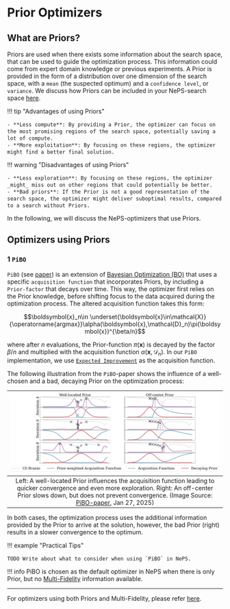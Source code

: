# Prior Optimizers

## What are Priors?

Priors are used when there exists some information about the search space, that can be used to guide the optimization process. This information could come from expert domain knowledge or previous experiments. A Prior is provided in the form of a distribution over one dimension of the search space, with a `mean` (the suspected optimum) and a `confidence level`, or `variance`. We discuss how Priors can be included in your NePS-search space [here](../../reference/pipeline_space.md#using-your-knowledge-providing-a-prior).

!!! tip "Advantages of using Priors"

    - **Less compute**: By providing a Prior, the optimizer can focus on the most promising regions of the search space, potentially saving a lot of compute.
    - **More exploitation**: By focusing on these regions, the optimizer might find a better final solution.

!!! warning "Disadvantages of using Priors"

    - **Less exploration**: By focusing on these regions, the optimizer _might_ miss out on other regions that could potentially be better.
    - **Bad priors**: If the Prior is not a good representation of the search space, the optimizer might deliver suboptimal results, compared to a search without Priors.

In the following, we will discuss the NePS-optimizers that use Priors.

## Optimizers using Priors

### 1 `PiBO`

`PiBO` (see [paper](https://arxiv.org/pdf/2204.11051)) is an extension of [Bayesian Optimization (BO)](../search_algorithms/bayesian_optimization.md) that uses a specific `acquisition function` that incorporates Priors, by including a `Prior-factor` that decays over time. This way, the optimizer first relies on the Prior knowledge, before shifting focus to the data acquired during the optimization process.
The altered acquisition function takes this form:

$$\boldsymbol{x}_n\in \underset{\boldsymbol{x}\in\mathcal{X}}{\operatorname{argmax}}\alpha(\boldsymbol{x},\mathcal{D}_n)\pi(\boldsymbol{x})^{\beta/n}$$

where after $n$ evaluations, the Prior-function $\pi(\boldsymbol{x})$ is decayed by the factor $\beta/n$ and multiplied with the acquisition function $\alpha(\boldsymbol{x},\mathcal{D}_n)$. In our `PiBO` implementation, we use [`Expected Improvement`](../search_algorithms/bayesian_optimization.md#the-acquisition-function) as the acquisition function.

The following illustration from the `PiBO`-paper shows the influence of a well-chosen and a bad, decaying Prior on the optimization process:

|![Prior-Acquisition function](../../doc_images/optimizers/pibo_acqus.jpg "This is a delicious bowl of ice cream.")|
|:--:|
|Left: A well-located Prior influences the acquisition function leading to quicker convergence and even more exploration. Right: An off-center Prior slows down, but does not prevent convergence. (Image Source: [PiBO-paper](https://arxiv.org/pdf/2204.11051), Jan 27, 2025)|

In both cases, the optimization process uses the additional information provided by the Prior to arrive at the solution, however, the bad Prior (right) results in a slower convergence to the optimum.

!!! example "Practical Tips"

    TODO Write about what to consider when using `PiBO` in NePS.

!!! info
    PiBO is chosen as the default optimizer in NePS when there is only Prior, but no [Multi-Fidelity](../search_algorithms/multifidelity.md) information available.
___

For optimizers using both Priors and Multi-Fidelity, please refer [here](multifidelity_prior.md).
